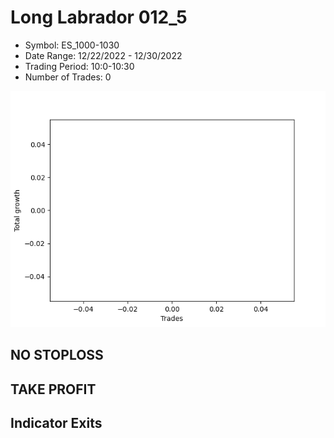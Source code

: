 # Long Labrador 012_5 
- Symbol: ES_1000-1030
- Date Range: 12/22/2022 - 12/30/2022
- Trading Period: 10:0-10:30
- Number of Trades: 0

![Plot](LongLabrador012_5ES_1000-1030.png)
## NO STOPLOSS














## TAKE PROFIT











## Indicator Exits

